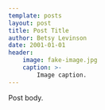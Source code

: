 ```yaml
---
template: posts
layout: post
title: Post Title
author: Betsy Levinson
date: 2001-01-01
header:
    image: fake-image.jpg
    caption: >-
        Image caption.
---
```


Post body.

